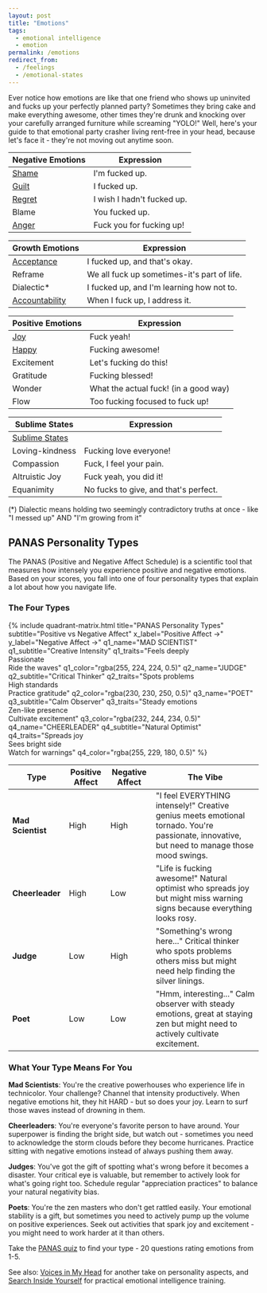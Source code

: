 ```yaml
---
layout: post
title: "Emotions"
tags:
  - emotional intelligence
  - emotion
permalink: /emotions
redirect_from:
  - /feelings
  - /emotional-states
---
```


Ever notice how emotions are like that one friend who shows up uninvited and fucks up your perfectly planned party? Sometimes they bring cake and make everything awesome, other times they're drunk and knocking over your carefully arranged furniture while screaming "YOLO!" Well, here's your guide to that emotional party crasher living rent-free in your head, because let's face it - they're not moving out anytime soon.

| Negative Emotions  | Expression                 |
| ------------------ | -------------------------- |
| [Shame](/shame)    | I'm fucked up.             |
| [Guilt](/shame)    | I fucked up.               |
| [Regret](/regrets) | I wish I hadn't fucked up. |
| Blame              | You fucked up.             |
| [Anger](/anger)    | Fuck you for fucking up!   |

| Growth Emotions                 | Expression                                  |
| ------------------------------- | ------------------------------------------- |
| [Acceptance](/curious)          | I fucked up, and that's okay.               |
| Reframe                         | We all fuck up sometimes-it's part of life. |
| Dialectic\*                     | I fucked up, and I'm learning how not to.   |
| [Accountability](/be-proactive) | When I fuck up, I address it.               |

| Positive Emotions | Expression                            |
| ----------------- | ------------------------------------- |
| [Joy](/joy)       | Fuck yeah!                            |
| [Happy](/happy)   | Fucking awesome!                      |
| Excitement        | Let's fucking do this!                |
| Gratitude         | Fucking blessed!                      |
| Wonder            | What the actual fuck! (in a good way) |
| Flow              | Too fucking focused to fuck up!       |

| Sublime States             | Expression                            |
| -------------------------- | ------------------------------------- |
| [Sublime States](/sublime) |                                       |
| Loving-kindness            | Fucking love everyone!                |
| Compassion                 | Fuck, I feel your pain.               |
| Altruistic Joy             | Fuck yeah, you did it!                |
| Equanimity                 | No fucks to give, and that's perfect. |

(\*) Dialectic means holding two seemingly contradictory truths at once - like "I messed up" AND "I'm growing from it"

## PANAS Personality Types

The PANAS (Positive and Negative Affect Schedule) is a scientific tool that measures how intensely you experience positive and negative emotions. Based on your scores, you fall into one of four personality types that explain a lot about how you navigate life.

### The Four Types

{% include quadrant-matrix.html
    title="PANAS Personality Types"
    subtitle="Positive vs Negative Affect"
    x_label="Positive Affect →"
    y_label="Negative Affect →"
    q1_name="MAD SCIENTIST"
    q1_subtitle="Creative Intensity"
    q1_traits="Feels deeply<br>Passionate<br>Ride the waves"
    q1_color="rgba(255, 224, 224, 0.5)"
    q2_name="JUDGE"
    q2_subtitle="Critical Thinker"
    q2_traits="Spots problems<br>High standards<br>Practice gratitude"
    q2_color="rgba(230, 230, 250, 0.5)"
    q3_name="POET"
    q3_subtitle="Calm Observer"
    q3_traits="Steady emotions<br>Zen-like presence<br>Cultivate excitement"
    q3_color="rgba(232, 244, 234, 0.5)"
    q4_name="CHEERLEADER"
    q4_subtitle="Natural Optimist"
    q4_traits="Spreads joy<br>Sees bright side<br>Watch for warnings"
    q4_color="rgba(255, 229, 180, 0.5)"
%}

| Type              | Positive Affect | Negative Affect | The Vibe                                                                                                                                     |
| ----------------- | --------------- | --------------- | -------------------------------------------------------------------------------------------------------------------------------------------- |
| **Mad Scientist** | High            | High            | "I feel EVERYTHING intensely!" Creative genius meets emotional tornado. You're passionate, innovative, but need to manage those mood swings. |
| **Cheerleader**   | High            | Low             | "Life is fucking awesome!" Natural optimist who spreads joy but might miss warning signs because everything looks rosy.                      |
| **Judge**         | Low             | High            | "Something's wrong here..." Critical thinker who spots problems others miss but might need help finding the silver linings.                  |
| **Poet**          | Low             | Low             | "Hmm, interesting..." Calm observer with steady emotions, great at staying zen but might need to actively cultivate excitement.              |

### What Your Type Means For You

**Mad Scientists**: You're the creative powerhouses who experience life in technicolor. Your challenge? Channel that intensity productively. When negative emotions hit, they hit HARD - but so does your joy. Learn to surf those waves instead of drowning in them.

**Cheerleaders**: You're everyone's favorite person to have around. Your superpower is finding the bright side, but watch out - sometimes you need to acknowledge the storm clouds before they become hurricanes. Practice sitting with negative emotions instead of always pushing them away.

**Judges**: You've got the gift of spotting what's wrong before it becomes a disaster. Your critical eye is valuable, but remember to actively look for what's going right too. Schedule regular "appreciation practices" to balance your natural negativity bias.

**Poets**: You're the zen masters who don't get rattled easily. Your emotional stability is a gift, but sometimes you need to actively pump up the volume on positive experiences. Seek out activities that spark joy and excitement - you might need to work harder at it than others.

Take the [PANAS quiz](https://www.arthurbrooks.com/quiz/panas) to find your type - 20 questions rating emotions from 1-5.

See also: [Voices in My Head](/voices) for another take on personality aspects, and [Search Inside Yourself](/siy) for practical emotional intelligence training.
